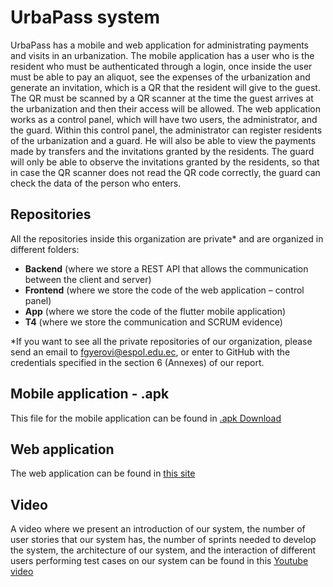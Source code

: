 # UrbaPass system
UrbaPass has a mobile and web application for administrating payments and visits in an urbanization. The mobile application has a user who is the resident who must be authenticated through a login, once inside the user must be able to pay an aliquot, see the expenses of the urbanization and generate an invitation, which is a QR that the resident will give to the guest.
The QR must be scanned by a QR scanner at the time the guest arrives at the urbanization and then their access will be allowed.
The web application works as a control panel, which will have two users, the administrator, and the guard. Within this control panel, the administrator can register residents of the urbanization and a guard. He will also be able to view the payments made by transfers and the invitations granted by the residents. The guard will only be able to observe the invitations granted by the residents, so that in case the QR scanner does not read the QR code correctly, the guard can check the data of the person who enters.
## Repositories
All the repositories inside this organization are private* and are organized in different folders:
-	**Backend** (where we store a REST API that allows the communication between the client and server)
-	**Frontend** (where we store the code of the web application – control panel)
-	**App** (where we store the code of the flutter mobile application) 
-	**T4** (where we store the communication and SCRUM evidence)


*If you want to see all the private repositories of our organization, please send an email to fgyerovi@espol.edu.ec, or enter to GitHub with the credentials specified in the section 6 (Annexes) of our report. 

## Mobile application - .apk
This file for the mobile application can be found in [.apk Download](https://drive.google.com/file/d/1AYrdPBiBvlxEMeRMMf4ilc2v5QDyZ31L/view?usp=sharing)

## Web application
The web application can be found in [this site](http://13.58.192.139:4200)

## Video
A video where we present an introduction of our system, the number of user stories that our system has, the number of sprints needed to develop the system, the architecture of our system, and the interaction of different users performing test cases on our system can be found in this [Youtube video](https://www.youtube.com/watch?v=m7ku7mzKodQ)

